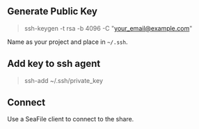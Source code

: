 ## Generate Public Key

> ssh-keygen -t rsa -b 4096 -C "your_email@example.com"

Name as your project and place in `~/.ssh`.

## Add key to ssh agent

> ssh-add ~/.ssh/private_key

## Connect

Use a SeaFile client to connect to the share.
